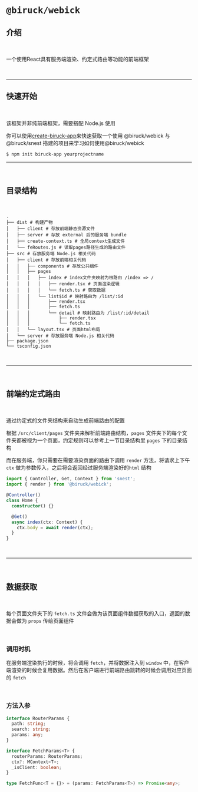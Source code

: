 # `@biruck/webick`

## 介绍
<br/>

一个使用React具有服务端渲染、约定式路由等功能的前端框架

<br/>

---

## 快速开始

<br/>

该框架并非纯前端框架，需要搭配 Node.js 使用

你可以使用[create-biruck-app](https://www.npmjs.com/package/create-biruck-app)来快速获取一个使用 @biruck/webick 与 @biruck/snest 搭建的项目来学习如何使用@biruck/webick

```
$ npm init biruck-app yourprojectname
```

---

<br />

## 目录结构

<br />

```
.
├── dist # 构建产物
│   ├── client # 存放前端静态资源文件
│   ├── server # 存放 external 后的服务端 bundle
│   ├── create-context.ts # 全局context生成文件
│   └── feRoutes.js # 读取pages路径生成的路由文件
├── src # 存放服务端 Node.js 相关代码
│   ├── client # 存放前端相关代码
│   │   ├── components # 存放公共组件
│   │   ├── pages
│   │   │   ├── index # index文件夹映射为根路由 /index => /
│   │   │   │   ├── render.tsx # 页面渲染逻辑
│   │   │   │   └── fetch.ts # 获取数据
│   │   │   └── list$id # 映射路由为 /list/:id
│   │   │       ├── render.tsx
│   │   │       ├── fetch.ts
│   │   │       └── detail # 映射路由为 /list/:id/detail
│   │   │           ├── render.tsx
│   │   │           └── fetch.ts
│   │   └── layout.tsx # 页面html布局
│   └── server # 存放服务端 Node.js 相关代码
├── package.json
└── tsconfig.json
```

<br/>

---

<br/>

## 前端约定式路由

<br />

通过约定式的文件夹结构来自动生成前端路由的配置

根据 `/src/client/pages` 文件夹来解析前端路由结构，`pages` 文件夹下的每个文件夹都被视为一个页面，约定规则可以参考上一节目录结构里 `pages` 下的目录结构

而在服务端，你只需要在需要渲染页面的路由下调用 `render` 方法，将请求上下午 `ctx` 做为参数传入，之后将会返回经过服务端渲染好的`html` 结构

```ts
import { Controller, Get, Context } from 'snest';
import { render } from '@biruck/webick';

@Controller()
class Home {
  constructor() {}

  @Get()
  async index(ctx: Context) {
    ctx.body = await render(ctx);
  }
}
```

<br/>

---

<br/>

## 数据获取

<br/>

每个页面文件夹下的 `fetch.ts` 文件会做为该页面组件数据获取的入口，返回的数据会做为 `props` 传给页面组件

<br/>

### 调用时机

在服务端渲染执行的时候，将会调用 `fetch`，并将数据注入到 `window` 中，在客户端渲染的时候会复用数据。然后在客户端进行前端路由跳转的时候会调用对应页面的 `fetch`

<br/>

### 方法入参

```ts
interface RouterParams {
  path: string;
  search: string;
  params: any;
}

interface FetchParams<T> {
  routerParams: RouterParams;
  ctx?: MContext<T>;
  _isClient: boolean;
}

type FetchFunc<T = {}> = (params: FetchParams<T>) => Promise<any>;
```

<br/>


